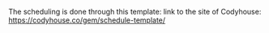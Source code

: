 The scheduling is done through this template:
    link to the site of Codyhouse: https://codyhouse.co/gem/schedule-template/
    